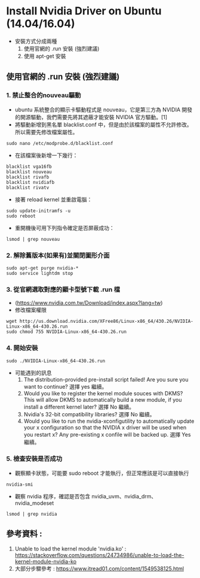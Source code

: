 # Install Nvidia Driver on Ubuntu (14.04/16.04)
* 安裝方式分成兩種
  1. 使用官網的 .run 安裝 (強烈建議)
  2. 使用 apt-get 安裝

## 使用官網的 .run 安裝 (強烈建議)
### 1. 禁止整合的nouveau驅動
* ubuntu 系統整合的顯示卡驅動程式是 nouveau，它是第三方為 NVIDIA 開發的開源驅動，我們需要先將其遮蔽才能安裝 NVIDIA 官方驅動。[1]
* 將驅動新增到黑名單 blacklist.conf 中，但是由於該檔案的屬性不允許修改。所以需要先修改檔案屬性。
```
sudo nano /etc/modprobe.d/blacklist.conf
```
* 在該檔案後新增一下幾行：
```
blacklist vga16fb
blacklist nouveau
blacklist rivafb
blacklist nvidiafb
blacklist rivatv
```
* 接著 reload kernel 並重啟電腦：
```
sudo update-initramfs -u
sudo reboot
```
* 重開機後可用下列指令確定是否屏蔽成功：
```
lsmod | grep nouveau
```
### 2. 解除舊版本(如果有)並關閉圖形介面
```
sudo apt-get purge nvidia-*
sudo service lightdm stop
```
### 3. 從官網選取對應的顯卡型號下載 .run 檔
* (https://www.nvidia.com.tw/Download/index.aspx?lang=tw)
* 修改檔案權限
```
wget http://us.download.nvidia.com/XFree86/Linux-x86_64/430.26/NVIDIA-Linux-x86_64-430.26.run
sudo chmod 755 NVIDIA-Linux-x86_64-430.26.run
```
### 4. 開始安裝
```
sudo ./NVIDIA-Linux-x86_64-430.26.run
```
* 可能遇到的訊息
   1. The distribution-provided pre-install script failed! Are you sure you want to continue? 選擇 yes 繼續。
   2. Would you like to register the kernel module souces with DKMS? This will allow DKMS to automatically build a new module, if you install a different kernel later?  選擇 No 繼續。
   3. Nvidia's 32-bit compatibility libraries? 選擇 No 繼續。
   4. Would you like to run the nvidia-xconfigutility to automatically update your x configuration so that the NVIDIA x driver will be used when you restart x? Any pre-existing x confile will be backed up.  選擇 Yes 繼續。
### 5. 檢查安裝是否成功
* 觀察顯卡狀態，可能要 sudo reboot 才能執行，但正常應該是可以直接執行
```
nvidia-smi
```
* 觀察 nvidia 程序，確認是否包含 nvidia_uvm、nvidia_drm、nvidia_modeset
```
lsmod | grep nvidia
```


## 參考資料 : 
1. Unable to load the kernel module 'nvidia.ko' : https://stackoverflow.com/questions/24734986/unable-to-load-the-kernel-module-nvidia-ko
2. 大部分步驟參考 : https://www.itread01.com/content/1549538125.html
